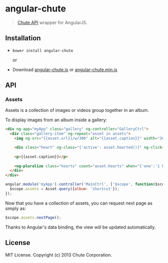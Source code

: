 # angular-chute

> [Chute API](http://api.getchute.com/v2) wrapper for AngularJS.

## Installation

- `bower install angular-chute`

  or

- Download [angular-chute.js](dist/angular.chute.js) or [angular-chute.min.js](dist/angular-chute.min.js)


## API



### Assets

Assets is a collection of images or videos group together in an album.

To display images from an album inside a gallery:

```html
<div ng-app="myApp" class="gallery" ng-controller="GalleryCtrl">
  <div class="gallery-item" ng-repeat="asset in assets">
    <img ng-src="{{asset.url}}/w/300" alt="{{asset.caption}}" width="300">

    <div class="heart" ng-class="{'active': asset.hearted()}" ng-click="asset.toggleHeart()"></div>
    
    <p>{{asset.caption}}</p>
    
    <ng-pluralize class="hearts" count="asset.hearts" when="{'one':'1 heart', 'other':'{} hearts'}"></ng-pluralize>
  </div>
</div>
```

```js
angular.module('myApp').controller('MainCtrl', ['$scope', function($scope) {
  $scope.assets = Asset.query({album: 'shortcut'});
});
```

Now that you have a collection of assets, you can request next page as simply as:

```js
$scope.assets.nextPage();
```

Thanks to Angular's data binding, the view will be updated automatically.


## License

MIT License. Copyright (c) 2013 Chute Corporation.

